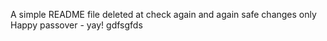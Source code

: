 A simple README file
deleted at
check again
and again
safe changes only
Happy passover - yay!
gdfsgfds
